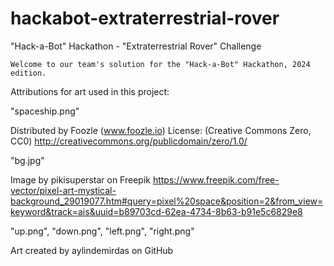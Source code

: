 # hackabot-extraterrestrial-rover
"Hack-a-Bot" Hackathon - "Extraterrestrial Rover" Challenge

    Welcome to our team's solution for the "Hack-a-Bot" Hackathon, 2024 edition.

Attributions for art used in this project:

"spaceship.png"

Distributed by Foozle (www.foozle.io)
License: (Creative Commons Zero, CC0)
http://creativecommons.org/publicdomain/zero/1.0/

"bg.jpg"

Image by pikisuperstar on Freepik
https://www.freepik.com/free-vector/pixel-art-mystical-background_29019077.htm#query=pixel%20space&position=2&from_view=keyword&track=ais&uuid=b89703cd-62ea-4734-8b63-b91e5c6829e8

"up.png", "down.png", "left.png", "right.png"

Art created by aylindemirdas on GitHub
